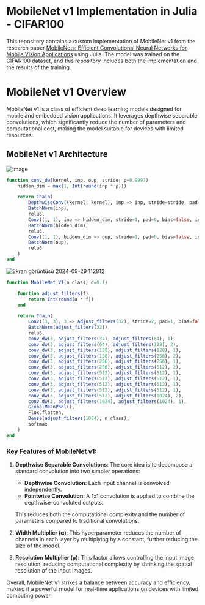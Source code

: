 # MobileNet v1 Implementation in Julia - CIFAR100

This repository contains a custom implementation of MobileNet v1 from the research paper [MobileNets: Efficient Convolutional Neural Networks for Mobile Vision Applications](https://arxiv.org/abs/1704.04861) using Julia. The model was trained on the CIFAR100 dataset, and this repository includes both the implementation and the results of the training.

# MobileNet v1 Overview
MobileNet v1 is a class of efficient deep learning models designed for mobile and embedded vision applications. It leverages depthwise separable convolutions, which significantly reduce the number of parameters and computational cost, making the model suitable for devices with limited resources.

## MobileNet v1 Architecture
![image](https://github.com/user-attachments/assets/f5fa61c6-c273-4d83-bea7-68e6711ccecf)

```Julia
function conv_dw(kernel, inp, oup, stride; ρ=0.9997)
    hidden_dim = max(1, Int(round(inp * ρ)))

    return Chain(
        DepthwiseConv((kernel, kernel), inp => inp, stride=stride, pad=1, bias=false, init=Flux.glorot_uniform),
        BatchNorm(inp),
        relu6,
        Conv((1, 1), inp => hidden_dim, stride=1, pad=0, bias=false, init=Flux.glorot_uniform),
        BatchNorm(hidden_dim),
        relu6,
        Conv((1, 1), hidden_dim => oup, stride=1, pad=0, bias=false, init=Flux.glorot_uniform),
        BatchNorm(oup),
        relu6
    )
end
```

![Ekran görüntüsü 2024-09-29 112812](https://github.com/user-attachments/assets/b42696a3-4be7-4107-ae4d-938f14bb2ef6)
```Julia
function MobileNet_V1(n_class; α=0.1)

    function adjust_filters(f)
        return Int(round(α * f))
    end

    return Chain(
        Conv((3, 3), 3 => adjust_filters(32), stride=2, pad=1, bias=false, init=Flux.glorot_uniform),
        BatchNorm(adjust_filters(32)),
        relu6,
        conv_dw(3, adjust_filters(32), adjust_filters(64), 1),
        conv_dw(3, adjust_filters(64), adjust_filters(128), 2),
        conv_dw(3, adjust_filters(128), adjust_filters(128), 1),
        conv_dw(3, adjust_filters(128), adjust_filters(256), 2),
        conv_dw(3, adjust_filters(256), adjust_filters(256), 1),
        conv_dw(3, adjust_filters(256), adjust_filters(512), 2),
        conv_dw(3, adjust_filters(512), adjust_filters(512), 1),
        conv_dw(3, adjust_filters(512), adjust_filters(512), 1),
        conv_dw(3, adjust_filters(512), adjust_filters(512), 1),
        conv_dw(3, adjust_filters(512), adjust_filters(512), 1),
        conv_dw(3, adjust_filters(512), adjust_filters(1024), 2),
        conv_dw(3, adjust_filters(1024), adjust_filters(1024), 1),
        GlobalMeanPool(),
        Flux.flatten,
        Dense(adjust_filters(1024), n_class),
        softmax
    )
end
```
### Key Features of MobileNet v1:
1. **Depthwise Separable Convolutions**: The core idea is to decompose a standard convolution into two simpler operations:
   - **Depthwise Convolution**: Each input channel is convolved independently.
   - **Pointwise Convolution**: A 1x1 convolution is applied to combine the depthwise-convoluted outputs.
   
   This reduces both the computational complexity and the number of parameters compared to traditional convolutions.
   
2. **Width Multiplier (α)**: This hyperparameter reduces the number of channels in each layer by multiplying by a constant, further reducing the size of the model.

3. **Resolution Multiplier (ρ)**: This factor allows controlling the input image resolution, reducing computational complexity by shrinking the spatial resolution of the input images.

Overall, MobileNet v1 strikes a balance between accuracy and efficiency, making it a powerful model for real-time applications on devices with limited computing power.







